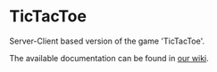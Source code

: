 # TicTacToe
Server-Client based version of the game 'TicTacToe'.

The available documentation can be found in [our wiki](https://github.com/ZabuzaW/TicTacToe/wiki).
